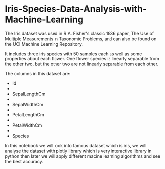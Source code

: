 # Iris-Species-Data-Analysis-with-Machine-Learning

The Iris dataset was used in R.A. Fisher's classic 1936 paper, The Use of Multiple Measurements in Taxonomic Problems, and can also be found on the UCI Machine Learning Repository.

It includes three iris species with 50 samples each as well as some properties about each flower. One flower species is linearly separable from the other two, but the other two are not linearly separable from each other.

The columns in this dataset are:

- Id
- 
- SepalLengthCm
- 
- SepalWidthCm
- 
- PetalLengthCm
- 
- PetalWidthCm
- 
- Species

In this notebook we will look into famous dataset which is iris, we will analyse the dataset with plotly library which is very interactive library in python then later we will apply different macine learning algorithms and see the best accuracy.
